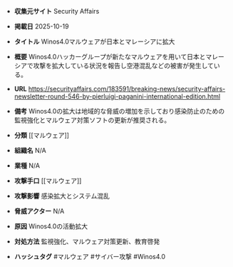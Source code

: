 - **収集元サイト**
Security Affairs

- **掲載日**
2025-10-19

- **タイトル**
Winos4.0マルウェアが日本とマレーシアに拡大

- **概要**
Winos4.0ハッカーグループが新たなマルウェアを用いて日本とマレーシアで攻撃を拡大している状況を報告し空港混乱などの被害が発生している。

- **URL**
https://securityaffairs.com/183591/breaking-news/security-affairs-newsletter-round-546-by-pierluigi-paganini-international-edition.html

- **備考**
Winos4.0の拡大は地域的な脅威の増加を示しており感染防止のための監視強化とマルウェア対策ソフトの更新が推奨される。

- **分類**
[[マルウェア]]

- **組織名**
N/A

- **業種**
N/A

- **攻撃手口**
[[マルウェア]]

- **攻撃影響**
感染拡大とシステム混乱

- **脅威アクター**
N/A

- **原因**
Winos4.0の活動拡大

- **対処方法**
監視強化、マルウェア対策更新、教育啓発

- **ハッシュタグ**
#マルウェア #サイバー攻撃 #Winos4.0
